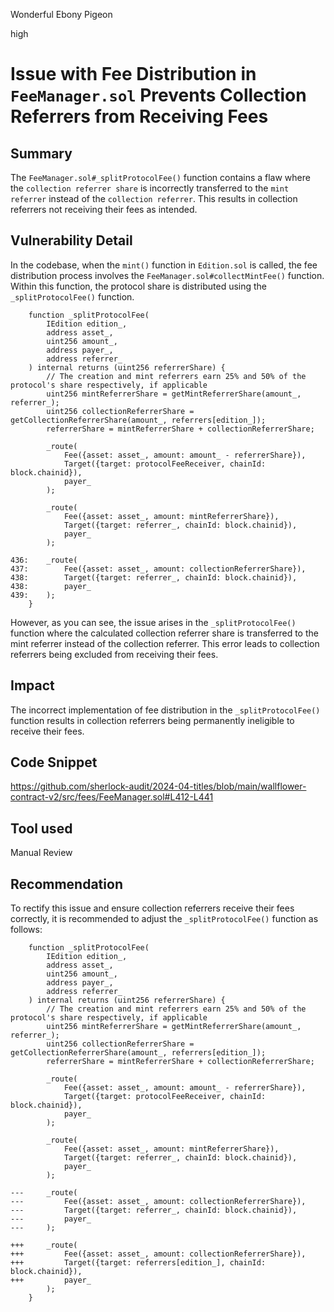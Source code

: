 Wonderful Ebony Pigeon

high

# Issue with Fee Distribution in `FeeManager.sol` Prevents Collection Referrers from Receiving Fees

## Summary
The `FeeManager.sol#_splitProtocolFee()` function contains a flaw where the `collection referrer share` is incorrectly transferred to the `mint referrer` instead of the `collection referrer`. This results in collection referrers not receiving their fees as intended.
## Vulnerability Detail
In the codebase, when the `mint()` function in `Edition.sol` is called, the fee distribution process involves the `FeeManager.sol#collectMintFee()` function. 
Within this function, the protocol share is distributed using the `_splitProtocolFee()` function.
```solidity
    function _splitProtocolFee(
        IEdition edition_,
        address asset_,
        uint256 amount_,
        address payer_,
        address referrer_
    ) internal returns (uint256 referrerShare) {
        // The creation and mint referrers earn 25% and 50% of the protocol's share respectively, if applicable
        uint256 mintReferrerShare = getMintReferrerShare(amount_, referrer_);
        uint256 collectionReferrerShare = getCollectionReferrerShare(amount_, referrers[edition_]);
        referrerShare = mintReferrerShare + collectionReferrerShare;

        _route(
            Fee({asset: asset_, amount: amount_ - referrerShare}),
            Target({target: protocolFeeReceiver, chainId: block.chainid}),
            payer_
        );

        _route(
            Fee({asset: asset_, amount: mintReferrerShare}),
            Target({target: referrer_, chainId: block.chainid}),
            payer_
        );

436:    _route(
437:        Fee({asset: asset_, amount: collectionReferrerShare}),
438:        Target({target: referrer_, chainId: block.chainid}),
438:        payer_
439:    );
    }
```
However, as you can see, the issue arises in the `_splitProtocolFee()` function where the calculated collection referrer share is transferred to the mint referrer instead of the collection referrer. 
This error leads to collection referrers being excluded from receiving their fees.
## Impact
The incorrect implementation of fee distribution in the `_splitProtocolFee()` function results in collection referrers being permanently ineligible to receive their fees.
## Code Snippet
https://github.com/sherlock-audit/2024-04-titles/blob/main/wallflower-contract-v2/src/fees/FeeManager.sol#L412-L441
## Tool used

Manual Review

## Recommendation
To rectify this issue and ensure collection referrers receive their fees correctly, it is recommended to adjust the `_splitProtocolFee()` function as follows:

```solidity
    function _splitProtocolFee(
        IEdition edition_,
        address asset_,
        uint256 amount_,
        address payer_,
        address referrer_
    ) internal returns (uint256 referrerShare) {
        // The creation and mint referrers earn 25% and 50% of the protocol's share respectively, if applicable
        uint256 mintReferrerShare = getMintReferrerShare(amount_, referrer_);
        uint256 collectionReferrerShare = getCollectionReferrerShare(amount_, referrers[edition_]);
        referrerShare = mintReferrerShare + collectionReferrerShare;

        _route(
            Fee({asset: asset_, amount: amount_ - referrerShare}),
            Target({target: protocolFeeReceiver, chainId: block.chainid}),
            payer_
        );

        _route(
            Fee({asset: asset_, amount: mintReferrerShare}),
            Target({target: referrer_, chainId: block.chainid}),
            payer_
        );

---     _route(
---         Fee({asset: asset_, amount: collectionReferrerShare}),
---         Target({target: referrer_, chainId: block.chainid}),
---         payer_
---     );

+++     _route(
+++         Fee({asset: asset_, amount: collectionReferrerShare}),
+++         Target({target: referrers[edition_], chainId: block.chainid}),
+++         payer_
        );
    }
```